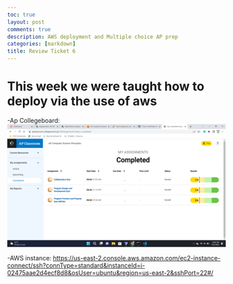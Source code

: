 ```yaml
---
toc: true
layout: post
comments: true
description: AWS deployment and Multiple choice AP prep
categories: [markdown]
title: Review Ticket 6
--- 
```


# This week we were taught how to deploy via the use of aws 

-Ap Collegeboard: ![](https://github.com/T-Dev-CCM/Fastpage-setup/blob/master/images/Screenshot%20(180).png?raw=true)

-AWS instance: https://us-east-2.console.aws.amazon.com/ec2-instance-connect/ssh?connType=standard&instanceId=i-02475aae2d4ecf8d8&osUser=ubuntu&region=us-east-2&sshPort=22#/

 